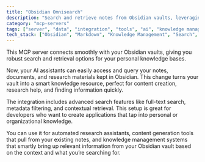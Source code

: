 ```yaml
---
title: "Obsidian Omnisearch"
description: "Search and retrieve notes from Obsidian vaults, leveraging personal knowledge for AI applications."
category: "mcp-servers"
tags: ["server", "data", "integration", "tools", "ai", "knowledge management", "search functionality", "AI applications"]
tech_stack: ["Obsidian", "Markdown", "Knowledge Management", "Search", "Personal Knowledge Bases", "AI Assistants"]
---
```


This MCP server connects smoothly with your Obsidian vaults, giving you robust search and retrieval options for your personal knowledge bases.

Now, your AI assistants can easily access and query your notes, documents, and research materials kept in Obsidian. This change turns your vault into a smart knowledge resource, perfect for content creation, research help, and finding information quickly.

The integration includes advanced search features like full-text search, metadata filtering, and contextual retrieval. This setup is great for developers who want to create applications that tap into personal or organizational knowledge.

You can use it for automated research assistants, content generation tools that pull from your existing notes, and knowledge management systems that smartly bring up relevant information from your Obsidian vault based on the context and what you’re searching for.